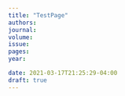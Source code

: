 ```yaml
---
title: "TestPage"
authors: 
journal: 
volume: 
issue: 
pages: 
year: 

date: 2021-03-17T21:25:29-04:00
draft: true
---
```



